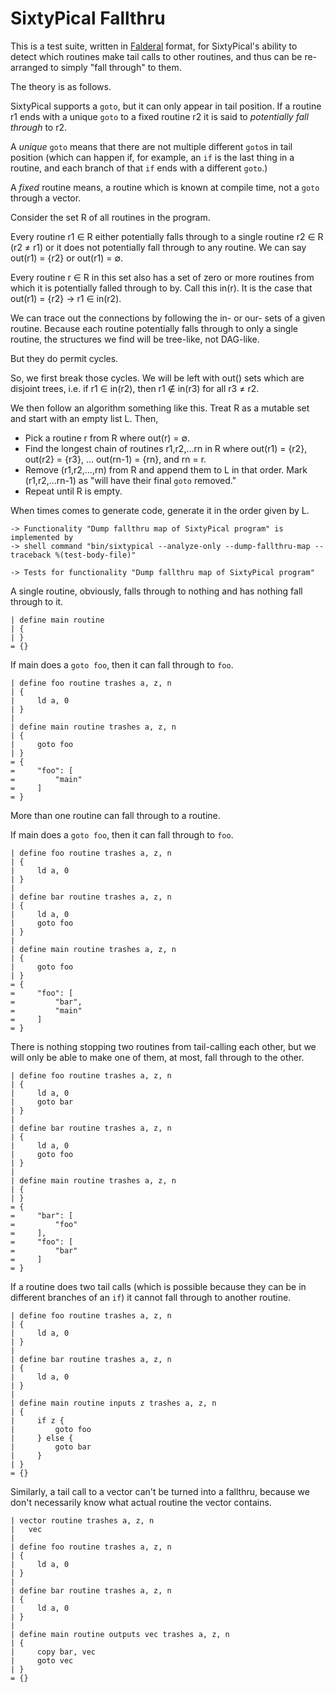 SixtyPical Fallthru
===================

This is a test suite, written in [Falderal][] format, for SixtyPical's
ability to detect which routines make tail calls to other routines,
and thus can be re-arranged to simply "fall through" to them.

The theory is as follows.

SixtyPical supports a `goto`, but it can only appear in tail position.
If a routine r1 ends with a unique `goto` to a fixed routine r2 it is said
to *potentially fall through* to r2.

A *unique* `goto` means that there are not multiple different `goto`s in
tail position (which can happen if, for example, an `if` is the last thing
in a routine, and each branch of that `if` ends with a different `goto`.)

A *fixed* routine means, a routine which is known at compile time, not a
`goto` through a vector.

Consider the set R of all routines in the program.

Every routine r1 ∈ R either potentially falls through to a single routine
r2 ∈ R (r2 ≠ r1) or it does not potentially fall through to any routine.
We can say out(r1) = {r2} or out(r1) = ∅.

Every routine r ∈ R in this set also has a set of zero or more
routines from which it is potentially falled through to by.  Call this
in(r).  It is the case that out(r1) = {r2} → r1 ∈ in(r2).

We can trace out the connections by following the in- or our- sets of
a given routine.  Because each routine potentially falls through to only
a single routine, the structures we find will be tree-like, not DAG-like.

But they do permit cycles.

So, we first break those cycles.  We will be left with out() sets which
are disjoint trees, i.e. if r1 ∈ in(r2), then r1 ∉ in(r3) for all r3 ≠ r2.

We then follow an algorithm something like this.  Treat R as a mutable
set and start with an empty list L.  Then,

- Pick a routine r from R where out(r) = ∅.
- Find the longest chain of routines r1,r2,...rn in R where out(r1) = {r2},
  out(r2} = {r3}, ... out(rn-1) = {rn}, and rn = r.
- Remove (r1,r2,...,rn) from R and append them to L in that order.
  Mark (r1,r2,...rn-1) as "will have their final `goto` removed."
- Repeat until R is empty.

When times comes to generate code, generate it in the order given by L.

[Falderal]:     http://catseye.tc/node/Falderal

    -> Functionality "Dump fallthru map of SixtyPical program" is implemented by
    -> shell command "bin/sixtypical --analyze-only --dump-fallthru-map --traceback %(test-body-file)"

    -> Tests for functionality "Dump fallthru map of SixtyPical program"

A single routine, obviously, falls through to nothing and has nothing fall
through to it.

    | define main routine
    | {
    | }
    = {}

If main does a `goto foo`, then it can fall through to `foo`.

    | define foo routine trashes a, z, n
    | {
    |     ld a, 0
    | }
    | 
    | define main routine trashes a, z, n
    | {
    |     goto foo
    | }
    = {
    =     "foo": [
    =         "main"
    =     ]
    = }

More than one routine can fall through to a routine.

If main does a `goto foo`, then it can fall through to `foo`.

    | define foo routine trashes a, z, n
    | {
    |     ld a, 0
    | }
    | 
    | define bar routine trashes a, z, n
    | {
    |     ld a, 0
    |     goto foo
    | }
    | 
    | define main routine trashes a, z, n
    | {
    |     goto foo
    | }
    = {
    =     "foo": [
    =         "bar", 
    =         "main"
    =     ]
    = }

There is nothing stopping two routines from tail-calling each
other, but we will only be able to make one of them, at most,
fall through to the other.

    | define foo routine trashes a, z, n
    | {
    |     ld a, 0
    |     goto bar
    | }
    | 
    | define bar routine trashes a, z, n
    | {
    |     ld a, 0
    |     goto foo
    | }
    | 
    | define main routine trashes a, z, n
    | {
    | }
    = {
    =     "bar": [
    =         "foo"
    =     ], 
    =     "foo": [
    =         "bar"
    =     ]
    = }

If a routine does two tail calls (which is possible because they
can be in different branches of an `if`) it cannot fall through to another
routine.

    | define foo routine trashes a, z, n
    | {
    |     ld a, 0
    | }
    | 
    | define bar routine trashes a, z, n
    | {
    |     ld a, 0
    | }
    | 
    | define main routine inputs z trashes a, z, n
    | {
    |     if z {
    |         goto foo
    |     } else {
    |         goto bar
    |     }
    | }
    = {}

Similarly, a tail call to a vector can't be turned into a fallthru,
because we don't necessarily know what actual routine the vector contains.

    | vector routine trashes a, z, n
    |   vec
    | 
    | define foo routine trashes a, z, n
    | {
    |     ld a, 0
    | }
    | 
    | define bar routine trashes a, z, n
    | {
    |     ld a, 0
    | }
    | 
    | define main routine outputs vec trashes a, z, n
    | {
    |     copy bar, vec
    |     goto vec
    | }
    = {}
